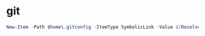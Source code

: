 # git

```powershell
New-Item -Path $home\.gitconfig -ItemType SymbolicLink -Value $(Resolve-Path .gitconfig)
```
